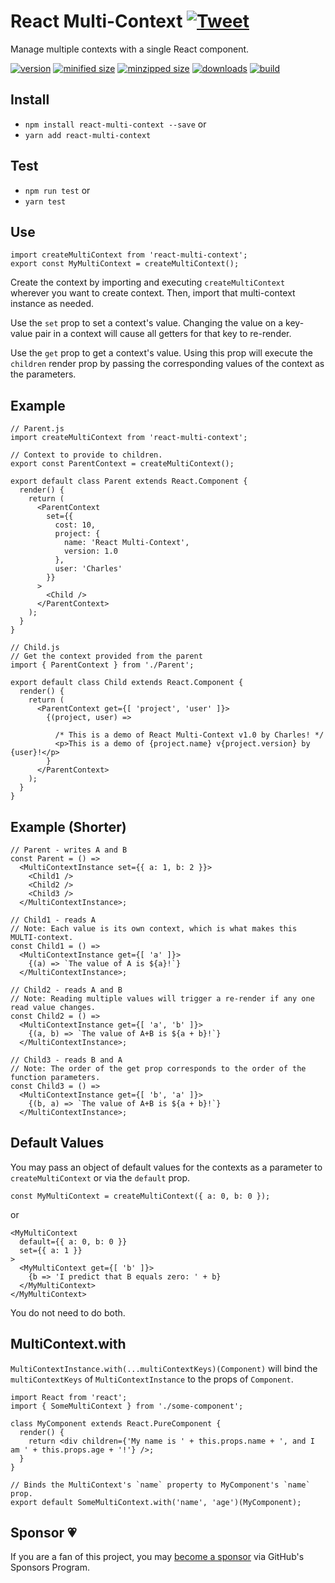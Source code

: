# React Multi-Context [![Tweet](https://img.shields.io/twitter/url/http/shields.io.svg?style=social)](https://twitter.com/intent/tweet?text=Simplify%20React's%20Context%20API%20by%20managing%20multiple%20contexts%20with%20a%20single%20component.&url=https://github.com/CharlesStover/react-multi-context&via=CharlesStover&hashtags=react,reactjs,javascript,webdev,webdeveloper,webdevelopment)

Manage multiple contexts with a single React component.

[![version](https://img.shields.io/npm/v/react-multi-context.svg)](https://www.npmjs.com/package/react-multi-context)
[![minified size](https://img.shields.io/bundlephobia/min/react-multi-context.svg)](https://www.npmjs.com/package/react-multi-context)
[![minzipped size](https://img.shields.io/bundlephobia/minzip/react-multi-context.svg)](https://www.npmjs.com/package/react-multi-context)
[![downloads](https://img.shields.io/npm/dt/react-multi-context.svg)](https://www.npmjs.com/package/react-multi-context)
[![build](https://api.travis-ci.com/CharlesStover/react-multi-context.svg)](https://travis-ci.com/CharlesStover/react-multi-context/)

## Install

* `npm install react-multi-context --save` or
* `yarn add react-multi-context`

## Test

* `npm run test` or
* `yarn test`

## Use

```JS
import createMultiContext from 'react-multi-context';
export const MyMultiContext = createMultiContext();
```

Create the context by importing and executing `createMultiContext` wherever you want to create context.
Then, import that multi-context instance as needed.

Use the `set` prop to set a context's value.
Changing the value on a key-value pair in a context will cause all getters for that key to re-render.

Use the `get` prop to get a context's value.
Using this prop will execute the `children` render prop by passing the corresponding values of the context as the parameters.

## Example

```JS
// Parent.js
import createMultiContext from 'react-multi-context';

// Context to provide to children.
export const ParentContext = createMultiContext();

export default class Parent extends React.Component {
  render() {
    return (
      <ParentContext
        set={{
          cost: 10,
          project: {
            name: 'React Multi-Context',
            version: 1.0
          },
          user: 'Charles'
        }}
      >
        <Child />
      </ParentContext>
    );
  }
}
```
```JS
// Child.js
// Get the context provided from the parent
import { ParentContext } from './Parent';

export default class Child extends React.Component {
  render() {
    return (
      <ParentContext get={[ 'project', 'user' ]}>
        {(project, user) =>

          /* This is a demo of React Multi-Context v1.0 by Charles! */
          <p>This is a demo of {project.name} v{project.version} by {user}!</p>
        }
      </ParentContext>
    );
  }
}
```

## Example (Shorter)

```JS
// Parent - writes A and B
const Parent = () =>
  <MultiContextInstance set={{ a: 1, b: 2 }}>
    <Child1 />
    <Child2 />
    <Child3 />
  </MultiContextInstance>;
```
```JS
// Child1 - reads A
// Note: Each value is its own context, which is what makes this MULTI-context.
const Child1 = () =>
  <MultiContextInstance get={[ 'a' ]}>
    {(a) => `The value of A is ${a}!`}
  </MultiContextInstance>;
```
```JS
// Child2 - reads A and B
// Note: Reading multiple values will trigger a re-render if any one read value changes.
const Child2 = () =>
  <MultiContextInstance get={[ 'a', 'b' ]}>
    {(a, b) => `The value of A+B is ${a + b}!`}
  </MultiContextInstance>;
```
```JS
// Child3 - reads B and A
// Note: The order of the get prop corresponds to the order of the function parameters.
const Child3 = () =>
  <MultiContextInstance get={[ 'b', 'a' ]}>
    {(b, a) => `The value of A+B is ${a + b}!`}
  </MultiContextInstance>;
```

## Default Values

You may pass an object of default values for the contexts as a parameter to `createMultiContext` or via the `default` prop.

```JS
const MyMultiContext = createMultiContext({ a: 0, b: 0 });
```

or

```JS
<MyMultiContext
  default={{ a: 0, b: 0 }}
  set={{ a: 1 }}
>
  <MyMultiContext get={[ 'b' ]}>
    {b => 'I predict that B equals zero: ' + b}
  </MyMultiContext>
</MyMultiContext>
```

You do not need to do both.

## MultiContext.with

`MultiContextInstance.with(...multiContextKeys)(Component)` will bind the `multiContextKeys` of `MultiContextInstance` to the props of `Component`.

```JS
import React from 'react';
import { SomeMultiContext } from './some-component';

class MyComponent extends React.PureComponent {
  render() {
    return <div children={'My name is ' + this.props.name + ', and I am ' + this.props.age + '!'} />;
  }
}

// Binds the MultiContext's `name` property to MyComponent's `name` prop.
export default SomeMultiContext.with('name', 'age')(MyComponent);
```

## Sponsor 💗

If you are a fan of this project, you may
[become a sponsor](https://github.com/sponsors/CharlesStover)
via GitHub's Sponsors Program.
